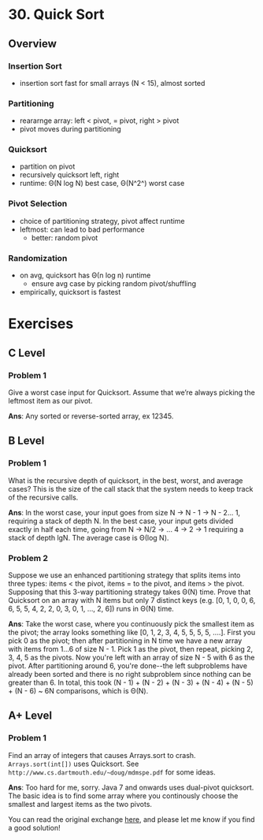 # 30. Quick Sort
## Overview
### Insertion Sort
- insertion sort fast for small arrays (N < 15), almost sorted
### Partitioning
- reararnge array: left < pivot, = pivot, right > pivot
- pivot moves during partitioning
### Quicksort
- partition on pivot
- recursively quicksort left, right
- runtime: Θ(N log N) best case, Θ(N^2^) worst case
### Pivot Selection
- choice of partitioning strategy, pivot affect runtime
- leftmost: can lead to bad performance
	- better: random pivot
### Randomization
- on avg, quicksort has Θ(n log n) runtime
	- ensure avg case by picking random pivot/shuffling
- empirically, quicksort is fastest
# Exercises
## C Level
### Problem 1
Give a worst case input for Quicksort. Assume that we’re always picking the leftmost item as our pivot.

**Ans**: Any sorted or reverse-sorted array, ex 12345.
## B Level
### Problem 1
What is the recursive depth of quicksort, in the best, worst, and average cases? This is the size of the call stack that the system needs to keep track of the recursive calls.

**Ans**: In the worst case, your input goes from size N -> N - 1 -> N - 2... 1, requiring a stack of depth N.
In the best case, your input gets divided exactly in half each time, going from N -> N/2 -> ... 4 -> 2 -> 1 requiring a stack of depth lgN.
The average case is Θ(log N).
### Problem 2
Suppose we use an enhanced partitioning strategy that splits items into three types: items < the pivot, items = to the pivot, and items > the pivot. Supposing that this 3-way partitioning strategy takes Θ(N) time. Prove that Quicksort on an array with N items but only 7 distinct keys (e.g. [0, 1, 0, 0, 6, 6, 5, 5, 4, 2, 2, 0, 3, 0, 1, …, 2, 6]) runs in Θ(N) time.

**Ans**: Take the worst case, where you continuously pick the smallest item as the pivot; the array looks something like [0, 1, 2, 3, 4, 5, 5, 5, 5, ....].
First you pick 0 as the pivot; then after partitioning in N time we have a new array with items from 1...6 of size N - 1. Pick 1 as the pivot, then repeat, picking 2, 3, 4, 5 as the pivots. Now you're left with an array of size N - 5 with 6 as the pivot. 
After partitioning around 6, you're done--the left subproblems have already been sorted and there is no right subproblem since nothing can be greater than 6. In total, this took (N - 1) + (N - 2) + (N - 3) + (N - 4) + (N - 5) + (N - 6) ~ 6N comparisons, which is Θ(N).

## A+ Level
### Problem 1
Find an array of integers that causes Arrays.sort to crash.  `Arrays.sort(int[])`  uses Quicksort. See  `http://www.cs.dartmouth.edu/~doug/mdmspe.pdf`  for some ideas.

**Ans**: Too hard for me, sorry. Java 7 and onwards uses dual-pivot quicksort. The basic idea is to find some array where you continously choose the smallest and largest items as the two pivots.

You can read the original exchange [here](http://mail.openjdk.java.net/pipermail/core-libs-dev/2009-September/002633.html), and please let me know if you find a good solution! 
